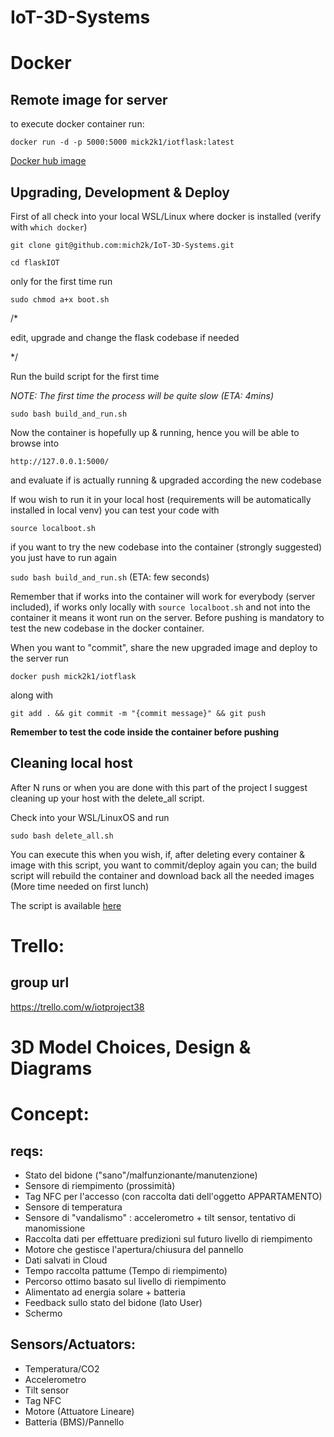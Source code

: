 # IoT-3D-Systems

# Docker

## Remote image for server

to execute docker container run:

` docker run -d -p 5000:5000 mick2k1/iotflask:latest `


[Docker hub image](https://hub.docker.com/repository/docker/mick2k1/iotflask)


## Upgrading, Development & Deploy

First of all check into your local WSL/Linux where docker is installed (verify with `which docker`)

`git clone git@github.com:mich2k/IoT-3D-Systems.git`

`cd flaskIOT`

only for the first time run

`sudo chmod a+x boot.sh`



/*


  edit, upgrade and change the flask codebase if needed
  
  
*/


Run the build script for the first time


_NOTE: The first time the process will be quite slow (ETA: 4mins)_

`sudo bash build_and_run.sh`

Now the container is hopefully up & running, hence you will be able to browse into


`http://127.0.0.1:5000/`

and evaluate if is actually running & upgraded according the new codebase


If wou wish to run it in your local host (requirements will be automatically installed in local venv) you can test your code with

`source localboot.sh`

if you want to try the new codebase into the container (strongly suggested) you just have to run again

`sudo bash build_and_run.sh` (ETA: few seconds)

Remember that if works into the container will work for everybody (server included), if works only locally with `source localboot.sh` and not into the container it means it wont run on the server. Before pushing is mandatory to test the new codebase in the docker container.

When you want to "commit", share the new upgraded image and deploy to the server run

`docker push mick2k1/iotflask`

along with

`git add . && git commit -m "{commit message}" && git push`

**Remember to test the code inside the container before pushing**



## Cleaning local host

After N runs or when you are done with this part of the project I suggest cleaning up your host with the delete_all script.

Check into your WSL/LinuxOS and run

`sudo bash delete_all.sh`

You can execute this when you wish, if, after deleting every container & image with this script, you want to commit/deploy again you can; the build script will rebuild the container and download back all the needed images (More time needed on first lunch)


The script is available [here](https://github.com/mich2k/IoT-3D-Systems/blob/main/docker-scripts/delete_all.sh)

# Trello:

## group url

https://trello.com/w/iotproject38


# 3D Model Choices, Design & Diagrams

# Concept:
## reqs:
* Stato del bidone ("sano"/malfunzionante/manutenzione)
* Sensore di riempimento (prossimità)
* Tag NFC per l'accesso (con raccolta dati dell'oggetto APPARTAMENTO)
* Sensore di temperatura
* Sensore di "vandalismo" : accelerometro + tilt sensor, tentativo di manomissione
* Raccolta dati per effettuare predizioni sul futuro livello di riempimento
* Motore che gestisce l'apertura/chiusura del pannello
* Dati salvati in Cloud
* Tempo raccolta pattume (Tempo di riempimento)
* Percorso ottimo basato sul livello di riempimento
* Alimentato ad energia solare + batteria
* Feedback sullo stato del bidone (lato User)
* Schermo

## Sensors/Actuators:
* Temperatura/CO2
* Accelerometro
* Tilt sensor
* Tag NFC
* Motore (Attuatore Lineare)
* Batteria (BMS)/Pannello
